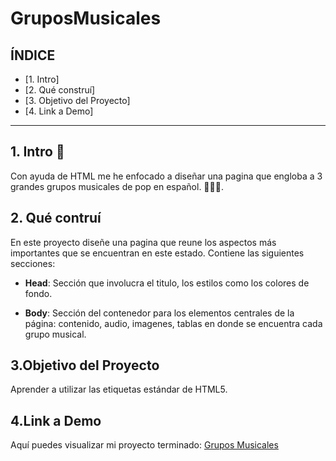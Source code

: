 # GruposMusicales

## **ÍNDICE**

* [1. Intro] 
* [2. Qué construí] 
* [3. Objetivo del Proyecto]
* [4. Link a Demo] 

****

## 1. Intro 🧐

Con ayuda de HTML me he enfocado a diseñar una pagina que engloba a 3 grandes grupos musicales de pop en español. 🙌👏🤓.

## 2. Qué contruí

En este proyecto diseñe una pagina que reune los aspectos más importantes que se encuentran en este estado. Contiene las siguientes secciones:

* **Head**: Sección que involucra el titulo, los estilos como los colores de fondo.

* **Body**: Sección del contenedor para los elementos centrales de la página: contenido, audio, imagenes, tablas en donde se encuentra cada grupo musical.

## 3.Objetivo del Proyecto

Aprender a utilizar las etiquetas estándar de HTML5.


## 4.Link a Demo

Aquí puedes visualizar mi proyecto terminado: [Grupos Musicales](https://https://gruposmusicalesespop.netlify.app//)
